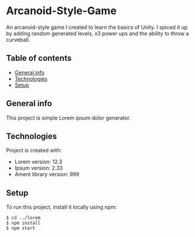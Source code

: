 # Arcanoid-Style-Game
An arcanoid-style game I created to learn the basics of Unity. I spiced it up by adding random generated levels, x3 power ups and the ability to throw a curveball.


## Table of contents
* [General info](#general-info)
* [Technologies](#technologies)
* [Setup](#setup)

## General info
This project is simple Lorem ipsum dolor generator.
	
## Technologies
Project is created with:
* Lorem version: 12.3
* Ipsum version: 2.33
* Ament library version: 999
	
## Setup
To run this project, install it locally using npm:

```
$ cd ../lorem
$ npm install
$ npm start
```
